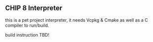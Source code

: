 ## CHIP 8 Interpreter

this is a pet project interpreter, it needs Vcpkg & Cmake as well as a C compiler to run/build.

build instruction TBD!